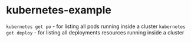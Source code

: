 # kubernetes-example

`kubernetes get po` - for listing all pods running inside a cluster
`kubernetes get deploy` - for listing all deployments resources running inside a cluster
